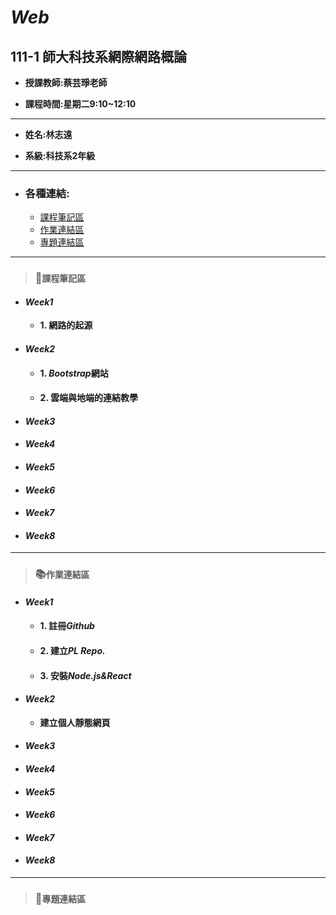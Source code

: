# *Web*

## 111-1 師大科技系網際網路概論

+ **授課教師:蔡芸琤老師**

+ **課程時間:星期二9:10~12:10**
---
+ **姓名:林志遠** 

+ **系級:科技系2年級**
---
+ ### 各種連結:
  + [課程筆記區](https://github.com/dennis910926/Web#%E8%AA%B2%E7%A8%8B%E7%AD%86%E8%A8%98%E5%8D%80)
  + [作業連結區](https://github.com/dennis910926/Web#%E8%AA%B2%E7%A8%8B%E7%AD%86%E8%A8%98%E5%8D%80)
  + [專題連結區](https://github.com/dennis910926/Web/edit/main/README.md#%E5%B0%88%E9%A1%8C%E9%80%A3%E7%B5%90%E5%8D%80)
---
> ### 📝`課程筆記區`
+ #### *Week1*
  + **1. 網路的起源**
+ #### *Week2*
  + #### 1. *Bootstrap*網站
  + #### 2. 雲端與地端的連結教學   
+ #### *Week3*
+ #### *Week4*
+ #### *Week5*
+ #### *Week6*
+ #### *Week7*
+ #### *Week8*
***
> ### 📚`作業連結區`
+ #### *Week1*
  + #### 1. 註冊*Github*
  + #### 2. 建立*PL Repo.*
  + #### 3. 安裝*Node.js&React*
+ #### *Week2*
  + **建立個人靜態網頁**
+ #### *Week3*
+ #### *Week4*
+ #### *Week5*
+ #### *Week6*
+ #### *Week7*
+ #### *Week8*
***
> ### 📁`專題連結區`
